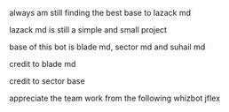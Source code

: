 always am still finding the best base to lazack md

lazack md is still a simple and small project

base of this bot is blade md, sector md and suhail md

credit to blade md 

credit to sector base



appreciate the team work from the following
     whizbot
     jflex
